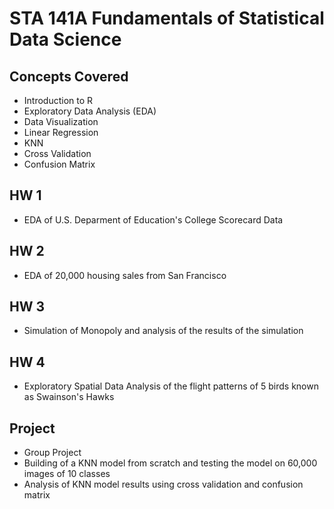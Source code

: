 # STA 141A Fundamentals of Statistical Data Science

## Concepts Covered
* Introduction to R
* Exploratory Data Analysis (EDA)
* Data Visualization
* Linear Regression
* KNN
* Cross Validation
* Confusion Matrix


## HW 1
* EDA of U.S. Deparment of Education's College Scorecard Data


## HW 2
* EDA of 20,000 housing sales from San Francisco


## HW 3
* Simulation of Monopoly and analysis of the results of the simulation


## HW 4
* Exploratory Spatial Data Analysis of the flight patterns of 5 birds known as Swainson's Hawks


## Project
* Group Project
* Building of a KNN model from scratch and testing the model on 60,000 images of 10 classes
* Analysis of KNN model results using cross validation and confusion matrix
